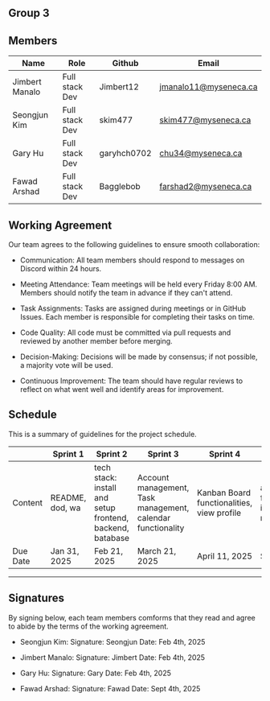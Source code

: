 ## Group 3

## Members

| Name        |   Role |     Github    | Email       |
| ----------- | --------- | --------- | --------------------------- |
| Jimbert Manalo  | Full stack Dev | Jimbert12 | jmanalo11@myseneca.ca |
| Seongjun Kim  | Full stack Dev |skim477 | skim477@myseneca.ca |
| Gary Hu  | Full stack Dev | garyhch0702 | chu34@myseneca.ca |
| Fawad Arshad  | Full stack Dev | Bagglebob | farshad2@myseneca.ca |

## Working Agreement

Our team agrees to the following guidelines to ensure smooth collaboration:

- Communication: All team members should respond to messages on Discord within 24 hours.

- Meeting Attendance: Team meetings will be held every Friday 8:00 AM. Members should notify the team in advance if they can't attend.

- Task Assignments: Tasks are assigned during meetings or in GitHub Issues. Each member is responsible for completing their tasks on time.

- Code Quality: All code must be committed via pull requests and reviewed by another member before merging.

- Decision-Making: Decisions will be made by consensus; if not possible, a majority vote will be used.

- Continuous Improvement: The team should have regular reviews to reflect on what went well and identify areas for improvement.


## Schedule

This is a summary of guidelines for the project schedule.

|     | Sprint 1        |   Sprint 2 |     Sprint 3    | Sprint 4       | Sprint 5 | Sprint 6 | Sprint 7 | Sprint 8|
| ----| --------------- | ---------- | --------------- | -------------- | -------- | -------------- | -------------- |--------------|
| Content  | README, dod, wa | tech stack: install and setup frontend, backend, batabase | Account management, Task management, calendar functionality | Kanban Board functionalities, view profile | additional functionalities in Task management | additional functionalities in Kanban Board   |  history fuctionality | deployment, Testing  |
| Due Date  | Jan 31, 2025 | Feb 21, 2025 | March 21, 2025 | April 11, 2025  |  Sept, 2025 | Oct, 2025 | Nov, 2025 | Dec, 2025 |

---

## Signatures

By signing below, each team members comforms that they read and agree to abide by the terms of the working agreement.
- Seongjun Kim:
Signature: Seongjun
Date: Feb 4th, 2025

- Jimbert Manalo:
Signature: Jimbert
Date: Feb 4th, 2025

- Gary Hu:
Signature: Gary
Date: Feb 4th, 2025

- Fawad Arshad:
Signature: Fawad
Date: Sept 4th, 2025
